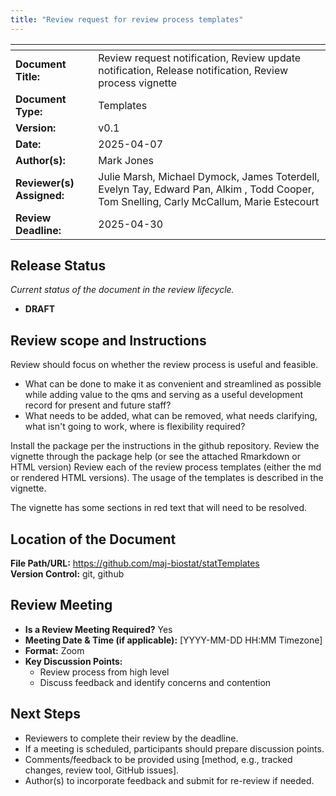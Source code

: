 ```yaml
---
title: "Review request for review process templates"
---
```


| <!-- -->    | <!-- -->    |
|---|--------|
| **Document Title:** | Review request notification, Review update notification, Release notification, Review process vignette |
| **Document Type:** | Templates | 
| **Version:** | v0.1 |   
| **Date:** | 2025-04-07 | 
| **Author(s):** | Mark Jones | 
| **Reviewer(s) Assigned:** | Julie Marsh, Michael Dymock, James Toterdell, Evelyn Tay, Edward Pan, Alkim , Todd Cooper, Tom Snelling, Carly McCallum, Marie Estecourt | 
| **Review Deadline:** | 2025-04-30 | 

## **Release Status**

_Current status of the document in the review lifecycle._  

- **DRAFT** 

## **Review scope and Instructions**

Review should focus on whether the review process is useful and feasible.

+ What can be done to make it as convenient and streamlined as possible while adding value to the qms and serving as a useful development record for present and future staff?
+ What needs to be added, what can be removed, what needs clarifying, what isn't going to work, where is flexibility required?

Install the package per the instructions in the github repository.
Review the vignette through the package help (or see the attached Rmarkdown or HTML version)
Review each of the review process templates (either the md or rendered HTML versions). 
The usage of the templates is described in the vignette.

The vignette has some sections in red text that will need to be resolved.

## **Location of the Document**
**File Path/URL:** https://github.com/maj-biostat/statTemplates  
**Version Control:** git, github  

## **Review Meeting**
- **Is a Review Meeting Required?** Yes
- **Meeting Date & Time (if applicable):** [YYYY-MM-DD HH:MM Timezone]
- **Format:** Zoom
- **Key Discussion Points:**
  - Review process from high level
  - Discuss feedback and identify concerns and contention

## **Next Steps**

- Reviewers to complete their review by the deadline.
- If a meeting is scheduled, participants should prepare discussion points.
- Comments/feedback to be provided using [method, e.g., tracked changes, review tool, GitHub issues].
- Author(s) to incorporate feedback and submit for re-review if needed.


